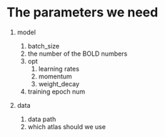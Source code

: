 # The parameters we need 

1.  model
    1.  batch_size
    2.  the number of the BOLD numbers
    3.  opt
        1.  learning rates
        2.  momentum
        3.  weight_decay
    4.  training epoch num

2.  data
    1.  data path
    2.  which atlas should we use
   